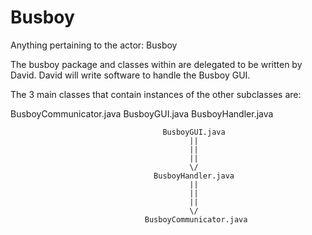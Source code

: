 # Busboy
Anything pertaining to the actor: Busboy

The busboy package and classes within are delegated to be written by David.
David will write software to handle the Busboy GUI.

The 3 main classes that contain instances of the other subclasses are:

BusboyCommunicator.java
BusboyGUI.java
BusboyHandler.java

								      BusboyGUI.java
											||
											||
											||
											\/
								    BusboyHandler.java
											||				
											||				
											||
											\/
								  BusboyCommunicator.java